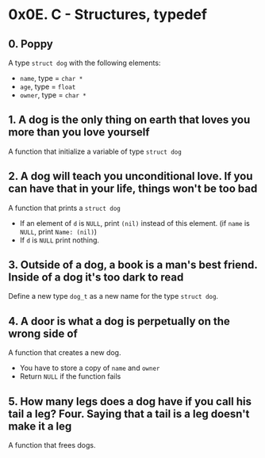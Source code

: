 # 0x0E. C - Structures, typedef

## 0. Poppy
A type `struct dog` with the following elements:
- `name`, type = `char *`
- `age`, type = `float`
- `owner`, type = `char *`
## 1. A dog is the only thing on earth that loves you more than you love yourself
A function that initialize a variable of type `struct dog`

## 2. A dog will teach you unconditional love. If you can have that in your life, things won't be too bad
A function that prints a `struct dog`
- If an element of `d` is `NULL`, print `(nil)` instead of this element. (if `name` is `NULL`, print `Name: (nil)`)
- If `d` is `NULL` print nothing.

## 3. Outside of a dog, a book is a man's best friend. Inside of a dog it's too dark to read
Define a new type `dog_t` as a new name for the type `struct dog`.

## 4. A door is what a dog is perpetually on the wrong side of
A function that creates a new dog.
- You have to store a copy of `name` and `owner`
- Return `NULL` if the function fails

## 5. How many legs does a dog have if you call his tail a leg? Four. Saying that a tail is a leg doesn't make it a leg
A function that frees dogs.